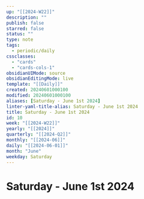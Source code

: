 ```yaml
---
up: "[[2024-W22]]"
description: ""
publish: false
starred: false
status: ""
type: note
tags:
  - periodic/daily
cssclasses:
  - "cards"
  - "cards-cols-1"
obsidianUIMode: source
obsidianEditingMode: live
template: "[[Daily]]"
created: 20240601000100
modified: 20240601000100
aliases: [Saturday - June 1st 2024]
linter-yaml-title-alias: Saturday - June 1st 2024
title: Saturday - June 1st 2024
id: 10
week: "[[2024-W22]]"
yearly: "[[2024]]"
quarterly: "[[2024-Q2]]"
monthly: "[[2024-06]]"
daily: "[[2024-06-01]]"
month: "June"
weekday: Saturday
---
```


# Saturday - June 1st 2024
